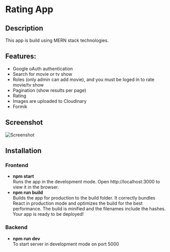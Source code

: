# Rating App

## Description
This app is build using MERN stack technologies. 

## Features: 
- Google oAuth authentication
- Search for movie or tv show
- Roles (only admin can add movie), and you must be loged in to rate movie/tv show
- Pagination (show results per page)
- Rating
- Images are uploaded to Cloudinary
- Formik

## Screenshot
![Screenshot](https://media.giphy.com/media/uUfoPiYwPvj8IVnN7e/giphy.gif)

## Installation
### Frontend
- **npm start**<br/>
Runs the app in the development mode.
Open http://localhost:3000 to view it in the browser.
- **npm run build**<br/>
Builds the app for production to the build folder.
It correctly bundles React in production mode and optimizes the build for the best performance.
The build is minified and the filenames include the hashes.
Your app is ready to be deployed!
### Backend
- **npm run dev**<br/>
To start server in development mode on port 5000